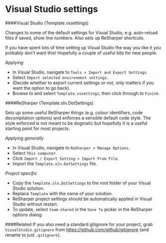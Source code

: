 Visual Studio settings
======================

####Visual Studio (Template.vssettings)

Changes to some of the default settings for Visual Studio, e.g. auto-reload files if saved, show line numbers. Also sets up ReSharper shortcuts.

If you have spent lots of time setting up Visual Studio the way you like it you probably don't want this! Hopefully a couple of useful bits for new people.

*Applying*
* In Visual Studio, navigate to `Tools > Import and Export Settings`.
* Select `Import selected environment settings`.
* (Decide whether to export current settings or not, only matters if you want the option to go back).
* Browse to and select `Template.vssettings`, then click through to `Finish`.

####ReSharper (Template.sln.DotSettings)

Sets up some useful ReSharper things (e.g. colour identifiers, code decompilation options) and enforces a sensible default code style. The style enforced is not meant to be dogmatic but hopefully it is a useful starting point for most projects.

*Applying generally*
* In Visual Studio, navigate to `ReSharper > Manage Options`.
* Select `This computer`.
* Click `Import / Export Setting > Import From File`.
* Import the `Template.sln.DotSettings` file.

*Project specific*

* Copy the `Template.sln.DotSettings` to the root folder of your Visual Studio solution.
* Replace `Template` with the name of your solution.
* ReSharper project settings should be automatically applied in Visual Studio without restart.
* To update, select `team-shared` in the `Save To` picker in the ReSharper options dialog.

####Related
If you also need a standard gitignore for your project, grab `VisualStudio.gitignore` from https://github.com/github/gitignore (and rename to just `.gitignore`).
